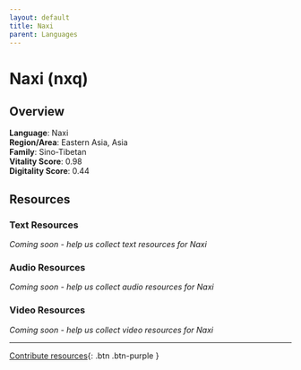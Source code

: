 ```yaml
---
layout: default
title: Naxi
parent: Languages
---
```


# Naxi (nxq)

## Overview

**Language**: Naxi  
**Region/Area**: Eastern Asia, Asia  
**Family**: Sino-Tibetan  
**Vitality Score**: 0.98  
**Digitality Score**: 0.44  

## Resources

### Text Resources
*Coming soon - help us collect text resources for Naxi*

### Audio Resources
*Coming soon - help us collect audio resources for Naxi*

### Video Resources
*Coming soon - help us collect video resources for Naxi*

---

[Contribute resources](https://fairtrain.github.io/){: .btn .btn-purple }
